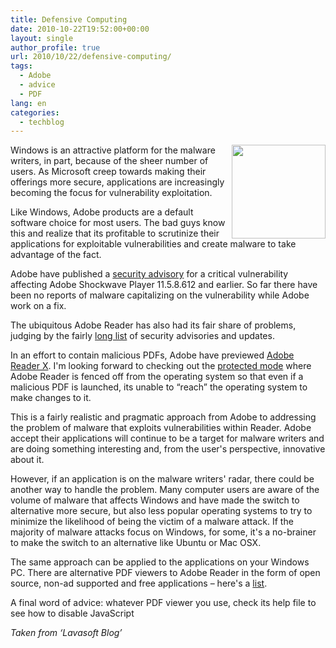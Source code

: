 ```yaml
---
title: Defensive Computing
date: 2010-10-22T19:52:00+00:00
layout: single
author_profile: true
url: 2010/10/22/defensive-computing/
tags:
  - Adobe
  - advice
  - PDF
lang: en
categories: 
  - techblog
---
```

[<img title="" border="0" alt="" align="right" src="http://lh6.ggpht.com/_vaUVXcmC3OI/TMHkhS73PnI/AAAAAAAAC2k/6B6Q1Nlff_4/adobe-logo_thumb%5B3%5D.jpg?imgmax=800" width="150" height="150" />](http://lh5.ggpht.com/_vaUVXcmC3OI/TMHkfTreoxI/AAAAAAAAC2g/JqzGGzgydoo/s1600-h/adobe-logo%5B5%5D.jpg)Windows is an attractive platform for the malware writers, in part, because of the sheer number of users. As Microsoft creep towards making their offerings more secure, applications are increasingly becoming the focus for vulnerability exploitation.

Like Windows, Adobe products are a default software choice for most users. The bad guys know this and realize that its profitable to scrutinize their applications for exploitable vulnerabilities and create malware to take advantage of the fact.

Adobe have published a [security advisory](http://www.adobe.com/support/security/advisories/apsa10-04.html) for a critical vulnerability affecting Adobe Shockwave Player 11.5.8.612 and earlier. So far there have been no reports of malware capitalizing on the vulnerability while Adobe work on a fix.

The ubiquitous Adobe Reader has also had its fair share of problems, judging by the fairly [long list](http://www.adobe.com/support/security/#readerwin) of security advisories and updates.

In an effort to contain malicious PDFs, Adobe have previewed [Adobe Reader X](http://blogs.adobe.com/adobereader/2010/10/announcing-adobe-reader-x.html). I'm looking forward to checking out the [protected mode](http://blogs.adobe.com/asset/2010/07/introducing-adobe-reader-protected-mode.html) where Adobe Reader is fenced off from the operating system so that even if a malicious PDF is launched, its unable to “reach” the operating system to make changes to it.

This is a fairly realistic and pragmatic approach from Adobe to addressing the problem of malware that exploits vulnerabilities within Reader. Adobe accept their applications will continue to be a target for malware writers and are doing something interesting and, from the user's perspective, innovative about it.

However, if an application is on the malware writers' radar, there could be another way to handle the problem. Many computer users are aware of the volume of malware that affects Windows and have made the switch to alternative more secure, but also less popular operating systems to try to minimize the likelihood of being the victim of a malware attack. If the majority of malware attacks focus on Windows, for some, it's a no-brainer to make the switch to an alternative like Ubuntu or Mac OSX.

The same approach can be applied to the applications on your Windows PC. There are alternative PDF viewers to Adobe Reader in the form of open source, non-ad supported and free applications – here's a [list](http://en.wikipedia.org/wiki/List_of_PDF_software#Microsoft_Windows).

A final word of advice: whatever PDF viewer you use, check its help file to see how to disable JavaScript

_Taken from ‘Lavasoft Blog’_